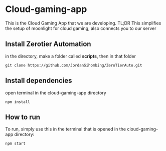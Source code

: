 # Cloud-gaming-app
 This is the Cloud Gaming App that we are developing. TL;DR This simplifies the setup of moonlight for cloud gaming, also connects you to our server

## Install Zerotier Automation
 in the directory, make a folder called <b>scripts</b>, then in that folder
 ```
 git clone https://github.com/JordanSihombing/ZeroTierAuto.git
 ```

## Install dependencies
open terminal in the cloud-gaming-app directory
```
npm install
```

## How to run
To run, simply use this in the terminal that is opened in the cloud-gaming-app directory:
```
npm start
```
